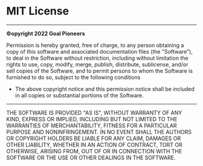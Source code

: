 # MIT License
 ---- ---- ---- ---- ---- ---- ---- ---- ---- ----
****©opyright 2022 Goal Pioneers****

Permission is hereby granted, free of charge, to any person obtaining a copy
of this software and associated documentation files (the "Software"), to deal
in the Software without restriction, including without limitation the rights
to use, copy, modify, merge, publish, distribute, sublicense, and/or sell
copies of the Software, and to permit persons to whom the Software is
furnished to do so, subject to the following conditions

* The above copyright notice and this permission notice shall be included in all
copies or substantial portions of the Software.

 ---- ---- ---- ---- ---- ---- ---- ---- ---- ----
THE SOFTWARE IS PROVIDED "AS IS", WITHOUT WARRANTY OF ANY KIND, EXPRESS OR
IMPLIED, INCLUDING BUT NOT LIMITED TO THE WARRANTIES OF MERCHANTABILITY,
FITNESS FOR A PARTICULAR PURPOSE AND NONINFRINGEMENT. IN NO EVENT SHALL THE
AUTHORS OR COPYRIGHT HOLDERS BE LIABLE FOR ANY CLAIM, DAMAGES OR OTHER
LIABILITY, WHETHER IN AN ACTION OF CONTRACT, TORT OR OTHERWISE, ARISING FROM,
OUT OF OR IN CONNECTION WITH THE SOFTWARE OR THE USE OR OTHER DEALINGS IN THE
SOFTWARE.
